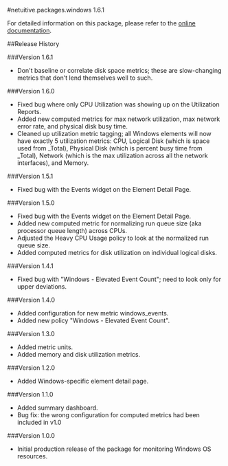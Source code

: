 #netuitive.packages.windows 1.6.1

For detailed information on this package, please refer to the [online documentation](https://help.app.netuitive.com/Content/Misc/Datasources/Windows/new_windows_datasource.htm).

##Release History

###Version 1.6.1

* Don't baseline or correlate disk space metrics; these are slow-changing metrics that don't lend themselves well to such.

###Version 1.6.0

* Fixed bug where only CPU Utilization was showing up on the Utilization Reports.
* Added new computed metrics for max network utilization, max network error rate, and physical disk busy time.
* Cleaned up utilization metric tagging; all Windows elements will now have exactly 5 utilization metrics: CPU, Logical Disk (which is space used from _Total), Physical Disk (which is percent busy time from _Total), Network (which is the max utilization across all the network interfaces), and Memory.

###Version 1.5.1

* Fixed bug with the Events widget on the Element Detail Page.

###Version 1.5.0

* Fixed bug with the Events widget on the Element Detail Page.
* Added new computed metric for normalizing run queue size (aka processor queue length) across CPUs.
* Adjusted the Heavy CPU Usage policy to look at the normalized run queue size.
* Added computed metrics for disk utilization on individual logical disks.

###Version 1.4.1

* Fixed bug with "Windows - Elevated Event Count"; need to look only for upper deviations.

###Version 1.4.0

* Added configuration for new metric windows_events.
* Added new policy "Windows - Elevated Event Count".

###Version 1.3.0

* Added metric units.
* Added memory and disk utilization metrics.

###Version 1.2.0

* Added Windows-specific element detail page.

###Version 1.1.0

* Added summary dashboard.
* Bug fix: the wrong configuration for computed metrics had been included in v1.0

###Version 1.0.0

* Initial production release of the package for monitoring Windows OS resources.